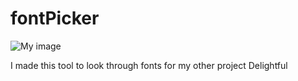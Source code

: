 # fontPicker

![My image](http://s17.postimage.org/4a9ny97b3/sample_Imagg.png)

I made this tool to look through fonts for my other project Delightful